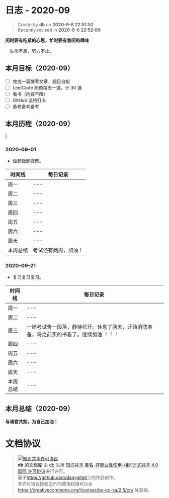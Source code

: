 # 日志 - 2020-09

> Create by **db** on **2020-9-6 22:51:52**  
> Recently revised in **2020-9-6 22:52:00**

**闲时要有吃紧的心思，忙时要有悠闲的趣味**

<!-- 消防复习开始时间：2020-9-23 -->
<!-- 一建复习考试时间：2020-11-03 -->

&emsp;生命不息，努力不止。

## 本月目标（2020-09）

- [ ] 完成一篇博客文章，题目自拟
- [ ] LeetCode 刷题每天一道，计 30 道
- [ ] 看书（内容不限）
- [ ] GitHub 坚持打卡
- [ ] 备考备考备考

## 本月历程（2020-09）

<!-- ### 2020-09-01

- slogan

| 时间线   | 每日记录 |
| -------- | -------- |
| 周一     | ---      |
| 周二     | ---      |
| 周三     | ---      |
| 周四     | ---      |
| 周五     | ---      |
| 周六     | ---      |
| 周天     | ---      |
| 本周总结 | ---      | --> |

### 2020-09-01

- 做题做题做题。

| 时间线   | 每日记录             |
| -------- | -------------------- |
| 周一     | ---                  |
| 周二     | ---                  |
| 周三     | ---                  |
| 周四     | ---                  |
| 周五     | ---                  |
| 周六     | ---                  |
| 周天     | ---                  |
| 本周总结 | 考试还有两周，加油！ |

### 2020-09-21

- 复习复习复习。

| 时间线   | 每日记录             |
| -------- | -------------------- |
| 周一     | ---                  |
| 周二     | ---                  |
| 周三     |一建考试告一段落，静待花开。休息了两天，开始消防准备，将之前买的书看了。继续加油 ！！！|
| 周四     | ---                  |
| 周五     | ---                  |
| 周六     | ---                  |
| 周天     | ---                  |
| 本周总结 | --- |

## 本月总结（2020-09）

**与诸君共勉，为自己加油！**

# 文档协议

> <a rel="license" href="http://creativecommons.org/licenses/by-nc-sa/4.0/"><img alt="知识共享许可协议" style="border-width:0" src="https://i.creativecommons.org/l/by-nc-sa/4.0/88x31.png" /></a><br /><a xmlns:dct="http://purl.org/dc/terms/" property="dct:title">**db** 的文档库</a> 由 <a xmlns:cc="http://creativecommons.org/ns#" href="db" property="cc:attributionName" rel="cc:attributionURL">db</a> 采用 <a rel="license" href="http://creativecommons.org/licenses/by-nc-sa/4.0/">知识共享 署名-非商业性使用-相同方式共享 4.0 国际 许可协议</a>进行许可。<br />基于<a xmlns:dct="http://purl.org/dc/terms/" href="https://github.com/danygitgit" rel="dct:source">https://github.com/danygitgit</a>上的作品创作。<br />本许可协议授权之外的使用权限可以从 <a xmlns:cc="http://creativecommons.org/ns#" href="https://creativecommons.org/licenses/by-nc-sa/2.5/cn/" rel="cc:morePermissions">https://creativecommons.org/licenses/by-nc-sa/2.5/cn/</a> 处获得。
